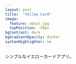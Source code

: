 ```yaml
---
layout: post
title:  "Yellow Card"
image:
  feature: about.jpg
  topPosition: -50px
bgContrast: dark
bgGradientOpacity: darker
syntaxHighlighter: no
---
```

シンプルなイエローカードアプリ。


